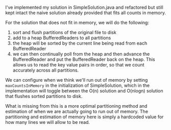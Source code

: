 I've implemented my solution in SimpleSolution.java and refactored but still kept intact the naive solution already provided that fits all counts in memory.

For the solution that does not fit in memory, we will do the following:
1. sort and flush partitions of the original file to disk
2. add to a heap BufferedReaders to all partitions
3. the heap will be sorted by the current line being read from each BufferedReader
4. we can then continually poll from the heap and then advance the BufferedReader and put the BufferedReader back on the heap. This allows us to read the key value pairs in order, so that we count accurately across all partitions.

We can configure when we think we'll run out of memory by setting `maxCountsInMemory` in the initialization of SimpleSolution, which in the implementation will toggle between the O(n) solution and O(nlogn) solution that flushes sorted partitions to disk.

What is missing from this is a more optimal partitioning method and estimation of when we are actually going to run out of memory. The partitioning and estimation of memory here is simply a hardcoded value for how many lines we will allow to be read. 
